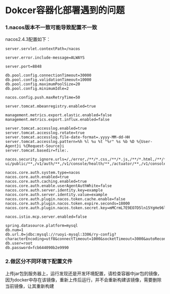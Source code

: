 # Dokcer容器化部署遇到的问题

### 1.nacos版本不一致可能导致配置不一致

nacos2.4.3配置如下：

    server.servlet.contextPath=/nacos

    server.error.include-message=ALWAYS

    server.port=8848

    db.pool.config.connectionTimeout=30000
    db.pool.config.validationTimeout=10000
    db.pool.config.maximumPoolSize=20
    db.pool.config.minimumIdle=2

    nacos.config.push.maxRetryTime=50

    server.tomcat.mbeanregistry.enabled=true

    management.metrics.export.elastic.enabled=false
    management.metrics.export.influx.enabled=false

    server.tomcat.accesslog.enabled=true
    server.tomcat.accesslog.rotate=true
    server.tomcat.accesslog.file-date-format=.yyyy-MM-dd-HH
    server.tomcat.accesslog.pattern=%h %l %u %t "%r" %s %b %D %{User-Agent}i %{Request-Source}i
    server.tomcat.basedir=file:.

    nacos.security.ignore.urls=/,/error,/**/*.css,/**/*.js,/**/*.html,/**/*.map,/**/*.svg,/**/*.png,/**/*.ico,/console-ui/public/**,/v1/auth/**,/v1/console/health/**,/actuator/**,/v1/console/server/**

    nacos.core.auth.system.type=nacos
    nacos.core.auth.enabled=true
    nacos.core.auth.caching.enabled=true
    nacos.core.auth.enable.userAgentAuthWhite=false
    nacos.core.auth.server.identity.key=example
    nacos.core.auth.server.identity.value=example
    nacos.core.auth.plugin.nacos.token.cache.enable=false
    nacos.core.auth.plugin.nacos.token.expire.seconds=18000
    nacos.core.auth.plugin.nacos.token.secret.key=mMCrmL7E9EO7D5ln15YgHe96lnnRPKe2lPuhqhQInOY=

    nacos.istio.mcp.server.enabled=false

    spring.datasource.platform=mysql
    db.num=1
    db.url.0=jdbc:mysql://ruoyi-mysql:3306/ry-config?characterEncoding=utf8&connectTimeout=1000&socketTimeout=3000&autoReconnect=true&useUnicode=true&useSSL=false&serverTimezone=UTC&allowPublicKeyRetrieval=true
    db.user=root
    db.password=fcb644090b2e9990

### 2.做区分不同环境下配置文件

上传jar包到服务器上，运行发现还是开发环境配置，请检查容器中jar包的镜像，因为docker中存在该镜像，重新上传后运行，并不会重新构建该镜像，需要删除当前镜像，让其重新构建

